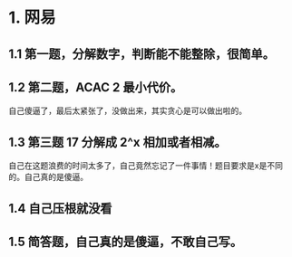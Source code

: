 # 1. 网易

## 1.1 第一题，分解数字，判断能不能整除，很简单。

## 1.2 第二题，ACAC 2 最小代价。

自己傻逼了，最后太紧张了，没做出来，其实贪心是可以做出啦的。

## 1.3 第三题 17 分解成 2^x 相加或者相减。

自己在这题浪费的时间太多了，自己竟然忘记了一件事情！题目要求是x是不同的。自己真的是傻逼。

## 1.4 自己压根就没看

## 1.5 简答题，自己真的是傻逼，不敢自己写。